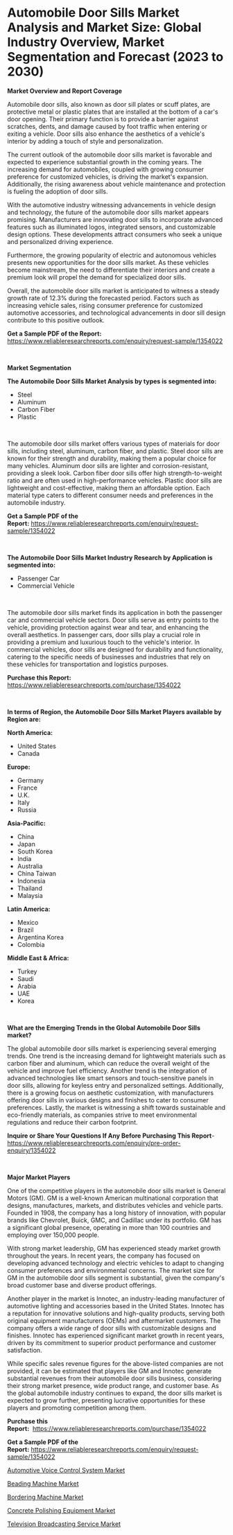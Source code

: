 <p><h1>Automobile Door Sills Market Analysis and Market Size: Global Industry Overview, Market Segmentation and Forecast (2023 to 2030)</h1></p><p><strong>Market Overview and Report Coverage</strong></p>
<p><p>Automobile door sills, also known as door sill plates or scuff plates, are protective metal or plastic plates that are installed at the bottom of a car's door opening. Their primary function is to provide a barrier against scratches, dents, and damage caused by foot traffic when entering or exiting a vehicle. Door sills also enhance the aesthetics of a vehicle's interior by adding a touch of style and personalization.</p><p>The current outlook of the automobile door sills market is favorable and expected to experience substantial growth in the coming years. The increasing demand for automobiles, coupled with growing consumer preference for customized vehicles, is driving the market's expansion. Additionally, the rising awareness about vehicle maintenance and protection is fueling the adoption of door sills.</p><p>With the automotive industry witnessing advancements in vehicle design and technology, the future of the automobile door sills market appears promising. Manufacturers are innovating door sills to incorporate advanced features such as illuminated logos, integrated sensors, and customizable design options. These developments attract consumers who seek a unique and personalized driving experience.</p><p>Furthermore, the growing popularity of electric and autonomous vehicles presents new opportunities for the door sills market. As these vehicles become mainstream, the need to differentiate their interiors and create a premium look will propel the demand for specialized door sills.</p><p>Overall, the automobile door sills market is anticipated to witness a steady growth rate of 12.3% during the forecasted period. Factors such as increasing vehicle sales, rising consumer preference for customized automotive accessories, and technological advancements in door sill design contribute to this positive outlook.</p></p>
<p><strong>Get a Sample PDF of the Report:</strong> <a href="https://www.reliableresearchreports.com/enquiry/request-sample/1354022">https://www.reliableresearchreports.com/enquiry/request-sample/1354022</a></p>
<p>&nbsp;</p>
<p><strong>Market Segmentation</strong></p>
<p><strong>The Automobile Door Sills Market Analysis by types is segmented into:</strong></p>
<p><ul><li>Steel</li><li>Aluminum</li><li>Carbon Fiber</li><li>Plastic</li></ul></p>
<p>&nbsp;</p>
<p><p>The automobile door sills market offers various types of materials for door sills, including steel, aluminum, carbon fiber, and plastic. Steel door sills are known for their strength and durability, making them a popular choice for many vehicles. Aluminum door sills are lighter and corrosion-resistant, providing a sleek look. Carbon fiber door sills offer high strength-to-weight ratio and are often used in high-performance vehicles. Plastic door sills are lightweight and cost-effective, making them an affordable option. Each material type caters to different consumer needs and preferences in the automobile industry.</p></p>
<p><strong>Get a Sample PDF of the Report:</strong>&nbsp;<a href="https://www.reliableresearchreports.com/enquiry/request-sample/1354022">https://www.reliableresearchreports.com/enquiry/request-sample/1354022</a></p>
<p>&nbsp;</p>
<p><strong>The Automobile Door Sills Market Industry Research by Application is segmented into:</strong></p>
<p><ul><li>Passenger Car</li><li>Commercial Vehicle</li></ul></p>
<p>&nbsp;</p>
<p><p>The automobile door sills market finds its application in both the passenger car and commercial vehicle sectors. Door sills serve as entry points to the vehicle, providing protection against wear and tear, and enhancing the overall aesthetics. In passenger cars, door sills play a crucial role in providing a premium and luxurious touch to the vehicle's interior. In commercial vehicles, door sills are designed for durability and functionality, catering to the specific needs of businesses and industries that rely on these vehicles for transportation and logistics purposes.</p></p>
<p><strong>Purchase this Report:</strong>&nbsp; <a href="https://www.reliableresearchreports.com/purchase/1354022">https://www.reliableresearchreports.com/purchase/1354022</a></p>
<p>&nbsp;</p>
<p><strong>In terms of Region, the Automobile Door Sills Market Players available by Region are:</strong></p>
<p>
    <p> <strong> North America: </strong>
        <ul>
            <li>United States</li>
            <li>Canada</li>
        </ul>
        </p> 
    <p> <strong> Europe: </strong>
        <ul>
            <li>Germany</li>
            <li>France</li>
            <li>U.K.</li>
            <li>Italy</li>
            <li>Russia</li>
        </ul>
        </p> 
    <p> <strong> Asia-Pacific: </strong>
        <ul>
            <li>China</li>
            <li>Japan</li>
            <li>South Korea</li>
            <li>India</li>
            <li>Australia</li>
            <li>China Taiwan</li>
            <li>Indonesia</li>
            <li>Thailand</li>
            <li>Malaysia</li>
        </ul>
        </p> 
    <p> <strong> Latin America: </strong>
        <ul>
            <li>Mexico</li>
            <li>Brazil</li>
            <li>Argentina Korea</li>
            <li>Colombia</li>
        </ul>
        </p> 
    <p> <strong> Middle East & Africa: </strong>
        <ul>
            <li>Turkey</li>
            <li>Saudi</li>
            <li>Arabia</li>
            <li>UAE</li>
            <li>Korea</li>
        </ul>
    </p>
    </p>
<p>&nbsp;</p>
<p><strong>What are the Emerging Trends in the Global Automobile Door Sills market?</strong></p>
<p><p>The global automobile door sills market is experiencing several emerging trends. One trend is the increasing demand for lightweight materials such as carbon fiber and aluminum, which can reduce the overall weight of the vehicle and improve fuel efficiency. Another trend is the integration of advanced technologies like smart sensors and touch-sensitive panels in door sills, allowing for keyless entry and personalized settings. Additionally, there is a growing focus on aesthetic customization, with manufacturers offering door sills in various designs and finishes to cater to consumer preferences. Lastly, the market is witnessing a shift towards sustainable and eco-friendly materials, as companies strive to meet environmental regulations and reduce their carbon footprint.</p></p>
<p><strong>Inquire or Share Your Questions If Any Before Purchasing This Report</strong>- <a href="https://www.reliableresearchreports.com/enquiry/pre-order-enquiry/1354022">https://www.reliableresearchreports.com/enquiry/pre-order-enquiry/1354022</a></p>
<p>&nbsp;</p>
<p><strong>Major Market Players</strong></p>
<p><p>One of the competitive players in the automobile door sills market is General Motors (GM). GM is a well-known American multinational corporation that designs, manufactures, markets, and distributes vehicles and vehicle parts. Founded in 1908, the company has a long history of innovation, with popular brands like Chevrolet, Buick, GMC, and Cadillac under its portfolio. GM has a significant global presence, operating in more than 100 countries and employing over 150,000 people. </p><p>With strong market leadership, GM has experienced steady market growth throughout the years. In recent years, the company has focused on developing advanced technology and electric vehicles to adapt to changing consumer preferences and environmental concerns. The market size for GM in the automobile door sills segment is substantial, given the company's broad customer base and diverse product offerings.</p><p>Another player in the market is Innotec, an industry-leading manufacturer of automotive lighting and accessories based in the United States. Innotec has a reputation for innovative solutions and high-quality products, serving both original equipment manufacturers (OEMs) and aftermarket customers. The company offers a wide range of door sills with customizable designs and finishes. Innotec has experienced significant market growth in recent years, driven by its commitment to superior product performance and customer satisfaction.</p><p>While specific sales revenue figures for the above-listed companies are not provided, it can be estimated that players like GM and Innotec generate substantial revenues from their automobile door sills business, considering their strong market presence, wide product range, and customer base. As the global automobile industry continues to expand, the door sills market is expected to grow further, presenting lucrative opportunities for these players and promoting competition among them.</p></p>
<p><strong>Purchase this Report:</strong>&nbsp;&nbsp;<a href="https://www.reliableresearchreports.com/purchase/1354022">https://www.reliableresearchreports.com/purchase/1354022</a></p>
<p></p>
<p><strong>Get a Sample PDF of the Report:</strong>&nbsp;<a href="https://www.reliableresearchreports.com/enquiry/request-sample/1354022">https://www.reliableresearchreports.com/enquiry/request-sample/1354022</a></p>
<p><p><a href="https://github.com/FassouRP/Market-Research-Report-List-1/blob/main/automotive-voice-control-system-market.md">Automotive Voice Control System Market</a></p><p><a href="https://www.linkedin.com/pulse/beading-machine-market-size-2023-2030-global-industrial-xit2e/">Beading Machine Market</a></p><p><a href="https://www.linkedin.com/pulse/bordering-machine-market-size-growth-forecast-from-2023-ihqje/">Bordering Machine Market</a></p><p><a href="https://medium.com/@deirdreclark76/decoding-concrete-polishing-equipment-market-metrics-market-share-trends-and-growth-patterns-54fd16ec1bed">Concrete Polishing Equipment Market</a></p><p><a href="https://medium.com/@sandramurphy56/television-broadcasting-service-market-outlook-industry-overview-and-forecast-2023-to-2030-39bbf1d334cc">Television Broadcasting Service Market</a></p></p>